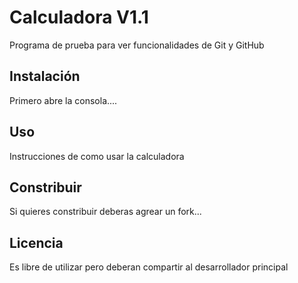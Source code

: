 # Calculadora V1.1
Programa de prueba para ver funcionalidades de Git y GitHub

## Instalación
Primero abre la consola....

## Uso
Instrucciones de como usar la calculadora

## Constribuir 
Si quieres constribuir deberas agrear un fork...

## Licencia 
Es libre de utilizar pero deberan compartir al desarrollador principal
